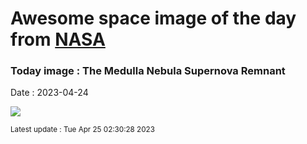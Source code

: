 
# Awesome space image of the day from [NASA](https://api.nasa.gov/)

### Today image : The Medulla Nebula Supernova Remnant
Date : 2023-04-24

![](https://apod.nasa.gov/apod/image/2304/CTB1_Sibbald_960.jpg)

<small>Latest update : Tue Apr 25 02:30:28 2023</small>
        
